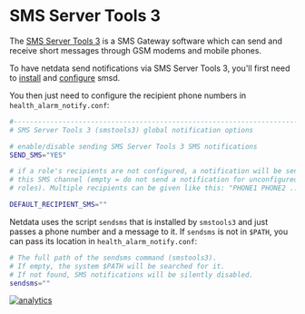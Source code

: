 # SMS Server Tools 3

The [SMS Server Tools 3](http://smstools3.kekekasvi.com/) is a SMS Gateway software which can send and receive short messages through GSM modems and mobile phones.

To have netdata send notifications via SMS Server Tools 3, you'll first need to [install](http://smstools3.kekekasvi.com/index.php?p=compiling) and [configure](http://smstools3.kekekasvi.com/index.php?p=configure) smsd.

You then just need to configure the recipient phone numbers in `health_alarm_notify.conf`:

```sh
#------------------------------------------------------------------------------
# SMS Server Tools 3 (smstools3) global notification options

# enable/disable sending SMS Server Tools 3 SMS notifications
SEND_SMS="YES"

# if a role's recipients are not configured, a notification will be sent to
# this SMS channel (empty = do not send a notification for unconfigured
# roles). Multiple recipients can be given like this: "PHONE1 PHONE2 ..."

DEFAULT_RECIPIENT_SMS=""
```

Netdata uses the script `sendsms` that is installed by `smstools3` and just passes a phone number and a message to it. If `sendsms` is not in `$PATH`, you can pass its location in `health_alarm_notify.conf`:

```sh
# The full path of the sendsms command (smstools3).
# If empty, the system $PATH will be searched for it.
# If not found, SMS notifications will be silently disabled.
sendsms=""
```

[![analytics](https://www.google-analytics.com/collect?v=1&aip=1&t=pageview&_s=1&ds=github&dr=https%3A%2F%2Fgithub.com%2Fnetdata%2Fnetdata&dl=https%3A%2F%2Fmy-netdata.io%2Fgithub%2Fhealth%2Fnotifications%2Fsmstools3%2FREADME&_u=MAC~&cid=5792dfd7-8dc4-476b-af31-da2fdb9f93d2&tid=UA-64295674-3)]()
